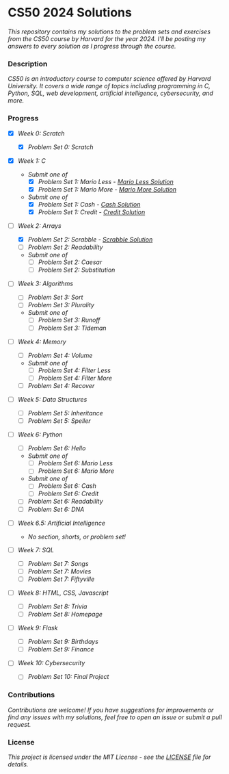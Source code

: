 # CS50 2024 Solutions

*This repository contains my solutions to the problem sets and exercises from the CS50 course by Harvard for the year 2024. I'll be posting my answers to every solution as I progress through the course.*

### Description
*CS50 is an introductory course to computer science offered by Harvard University. It covers a wide range of topics including programming in C, Python, SQL, web development, artificial intelligence, cybersecurity, and more.*

### Progress
- [x] *Week 0: Scratch*
  - [x] *Problem Set 0: Scratch*

- [x] *Week 1: C*
  - *Submit one of*
    - [x] *Problem Set 1: Mario Less - [Mario Less Solution](https://github.com/Lei0x1/cs50-2024/blob/main/Week-1/mario.md)*
    - [x] *Problem Set 1: Mario More - [Mario More Solution](https://github.com/Lei0x1/cs50-2024/blob/main/Week-1/mario-more.md)*
  - *Submit one of*
    - [x] *Problem Set 1: Cash - [Cash Solution](https://github.com/Lei0x1/cs50-2024/blob/main/Week-1/cash.md)*
    - [x] *Problem Set 1: Credit - [Credit Solution](https://github.com/Lei0x1/cs50-2024/blob/main/Week-1/credit.md)*

- [ ] *Week 2: Arrays*
  - [x] *Problem Set 2: Scrabble - [Scrabble Solution](https://github.com/Lei0x1/cs50-2024/blob/main/Week-2-Array/scrabble.md)*
  - [ ] *Problem Set 2: Readability*
  - *Submit one of*
    - [ ] *Problem Set 2: Caesar*
    - [ ] *Problem Set 2: Substitution*

- [ ] *Week 3: Algorithms*
  - [ ] *Problem Set 3: Sort*
  - [ ] *Problem Set 3: Plurality*
  - *Submit one of*
    - [ ] *Problem Set 3: Runoff*
    - [ ] *Problem Set 3: Tideman*

- [ ] *Week 4: Memory*
  - [ ] *Problem Set 4: Volume*
  - *Submit one of*
    - [ ] *Problem Set 4: Filter Less*
    - [ ] *Problem Set 4: Filter More*
  - [ ] *Problem Set 4: Recover*

- [ ] *Week 5: Data Structures*
  - [ ] *Problem Set 5: Inheritance*
  - [ ] *Problem Set 5: Speller*

- [ ] *Week 6: Python*
  - [ ] *Problem Set 6: Hello*
  - *Submit one of*
    - [ ] *Problem Set 6: Mario Less*
    - [ ] *Problem Set 6: Mario More*
  - *Submit one of*
    - [ ] *Problem Set 6: Cash*
    - [ ] *Problem Set 6: Credit*
  - [ ] *Problem Set 6: Readability*
  - [ ] *Problem Set 6: DNA*

- [ ] *Week 6.5: Artificial Intelligence*
  - *No section, shorts, or problem set!*

- [ ] *Week 7: SQL*
  - [ ] *Problem Set 7: Songs*
  - [ ] *Problem Set 7: Movies*
  - [ ] *Problem Set 7: Fiftyville*

- [ ] *Week 8: HTML, CSS, Javascript*
  - [ ] *Problem Set 8: Trivia*
  - [ ] *Problem Set 8: Homepage*

- [ ] *Week 9: Flask*
  - [ ] *Problem Set 9: Birthdays*
  - [ ] *Problem Set 9: Finance*

- [ ] *Week 10: Cybersecurity*
  - [ ] *Problem Set 10: Final Project*

### Contributions
*Contributions are welcome! If you have suggestions for improvements or find any issues with my solutions, feel free to open an issue or submit a pull request.*

### License
*This project is licensed under the MIT License - see the [LICENSE](https://github.com/Lei0x1/cs50-2024/blob/main/LICENSE) file for details.*
